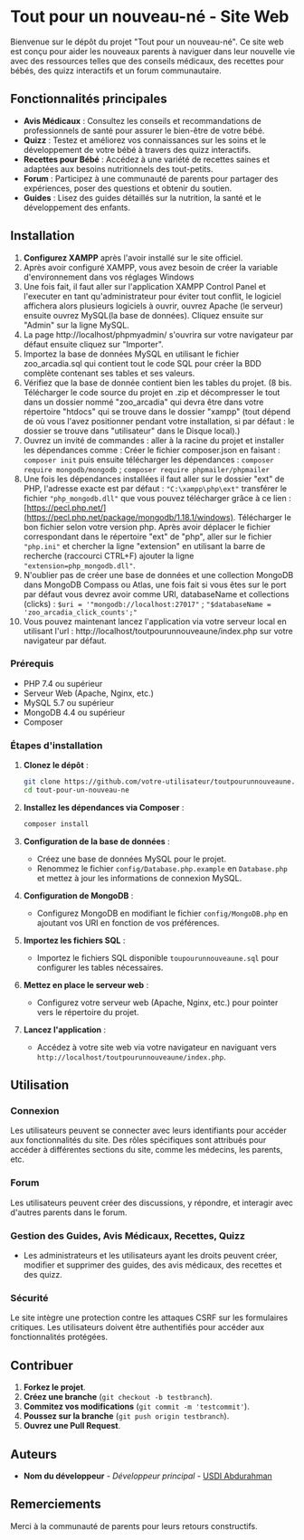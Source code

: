 # Tout pour un nouveau-né - Site Web

Bienvenue sur le dépôt du projet "Tout pour un nouveau-né". Ce site web est conçu pour aider les nouveaux parents à naviguer dans leur nouvelle vie avec des ressources telles que des conseils médicaux, des recettes pour bébés, des quizz interactifs et un forum communautaire.

## Fonctionnalités principales

- **Avis Médicaux** : Consultez les conseils et recommandations de professionnels de santé pour assurer le bien-être de votre bébé.
- **Quizz** : Testez et améliorez vos connaissances sur les soins et le développement de votre bébé à travers des quizz interactifs.
- **Recettes pour Bébé** : Accédez à une variété de recettes saines et adaptées aux besoins nutritionnels des tout-petits.
- **Forum** : Participez à une communauté de parents pour partager des expériences, poser des questions et obtenir du soutien.
- **Guides** : Lisez des guides détaillés sur la nutrition, la santé et le développement des enfants.

## Installation

1. **Configurez XAMPP** après l'avoir installé sur le site officiel.
2. Après avoir configuré XAMPP, vous avez besoin de créer la variable d'environnement dans vos réglages Windows
3. Une fois fait, il faut aller sur l'application XAMPP Control Panel et l'executer en tant qu'administrateur pour éviter tout conflit, le logiciel affichera alors plusieurs logiciels à ouvrir, ouvrez Apache (le serveur) ensuite ouvrez MySQL(la base de données). Cliquez ensuite sur "Admin" sur la ligne MySQL.
4. La page http://localhost/phpmyadmin/ s'ouvrira sur votre navigateur par défaut ensuite cliquez sur "Importer".
5. Importez la base de données MySQL en utilisant le fichier zoo_arcadia.sql qui contient tout le code SQL pour créer la BDD complète contenant ses tables et ses valeurs.
6. Vérifiez que la base de donnée contient bien les tables du projet.
(8 bis. Télécharger le code source du projet en .zip et décompresser le tout dans un dossier nommé "zoo_arcadia" qui devra être dans votre répertoire "htdocs" qui se trouve dans le dossier "xampp" (tout dépend de où vous l'avez positionner pendant votre installation, si par défaut : le dossier se trouve dans "utilisateur" dans le Disque local).) 
7. Ouvrez un invité de commandes : aller à la racine du projet et installer les dépendances comme :  Créer le fichier composer.json en faisant : `composer init`  puis ensuite télécharger les dépendances :     `composer require mongodb/mongodb` ; `composer require phpmailer/phpmailer`
8. Une fois les dépendances installées il faut aller sur le dossier "ext" de PHP, l'adresse exacte est par défaut : `"C:\xampp\php\ext"` transférer le fichier `"php_mongodb.dll"` que vous pouvez télécharger grâce à ce lien : [https://pecl.php.net/](https://pecl.php.net/package/mongodb/1.18.1/windows). Télécharger le bon fichier selon votre version php. Après avoir déplacer le fichier correspondant dans le répertoire "ext" de "php", aller sur le fichier `"php.ini"` et chercher la ligne "extension" en utilisant la barre de recherche (raccourci CTRL+F) ajouter la ligne `"extension=php_mongodb.dll"`.
9. N'oublier pas de créer une base de données et une collection MongoDB dans MongoDB Compass ou Atlas, une fois fait si vous êtes sur le port par défaut vous devrez avoir comme URI, databaseName et collections (clicks) :  `$uri = '"mongodb://localhost:27017"` ; `"$databaseName = 'zoo_arcadia_click_counts';"` 
10. Vous pouvez maintenant lancez l'application via votre serveur local en utilisant l'url : http://localhost/toutpourunnouveaune/index.php sur votre navigateur par défaut.

### Prérequis

- PHP 7.4 ou supérieur
- Serveur Web (Apache, Nginx, etc.)
- MySQL 5.7 ou supérieur
- MongoDB 4.4 ou supérieur
- Composer

### Étapes d'installation

1. **Clonez le dépôt** :
    ```bash
    git clone https://github.com/votre-utilisateur/toutpourunnouveaune.git
    cd tout-pour-un-nouveau-ne
    ```

2. **Installez les dépendances via Composer** :
    ```bash
    composer install
    ```

3. **Configuration de la base de données** :
   - Créez une base de données MySQL pour le projet.
   - Renommez le fichier `config/Database.php.example` en `Database.php` et mettez à jour les informations de connexion MySQL.

4. **Configuration de MongoDB** :
   - Configurez MongoDB en modifiant le fichier `config/MongoDB.php` en ajoutant vos URI en fonction de vos préférences.

5. **Importez les fichiers SQL** :
   - Importez le fichiers SQL disponible `toupourunnouveaune.sql` pour configurer les tables nécessaires.

6. **Mettez en place le serveur web** :
   - Configurez votre serveur web (Apache, Nginx, etc.) pour pointer vers le répertoire du projet.

7. **Lancez l'application** :
   - Accédez à votre site web via votre navigateur en naviguant vers `http://localhost/toutpourunnouveaune/index.php`.

## Utilisation

### Connexion

Les utilisateurs peuvent se connecter avec leurs identifiants pour accéder aux fonctionnalités du site. Des rôles spécifiques sont attribués pour accéder à différentes sections du site, comme les médecins, les parents, etc.

### Forum

Les utilisateurs peuvent créer des discussions, y répondre, et interagir avec d'autres parents dans le forum.

### Gestion des Guides, Avis Médicaux, Recettes, Quizz

- Les administrateurs et les utilisateurs ayant les droits peuvent créer, modifier et supprimer des guides, des avis médicaux, des recettes et des quizz.

### Sécurité

Le site intègre une protection contre les attaques CSRF sur les formulaires critiques. Les utilisateurs doivent être authentifiés pour accéder aux fonctionnalités protégées.

## Contribuer

1. **Forkez le projet**.
2. **Créez une branche** (`git checkout -b testbranch`).
3. **Commitez vos modifications** (`git commit -m 'testcommit'`).
4. **Poussez sur la branche** (`git push origin testbranch`).
5. **Ouvrez une Pull Request**.

## Auteurs

- **Nom du développeur** - *Développeur principal* - [USDI Abdurahman](https://github.com/AbduUSDI)

## Remerciements

Merci à la communauté de parents pour leurs retours constructifs.

